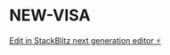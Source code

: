 # NEW-VISA

[Edit in StackBlitz next generation editor ⚡️](https://stackblitz.com/~/github.com/alejandrohernandez777/NEW-VISA)